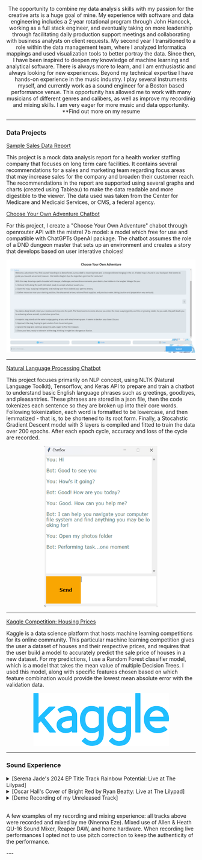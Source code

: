 <p align=center>The opportunity to combine my data analysis skills with my passion for the creative arts is a huge goal of mine. My experience with software and data engineering includes a 2 year rotational program through John Hancock, working as a full stack engineer, and eventually taking on more leadership through facilitating daily production support meetings and collaborating with business analysts on client requests. My second year I transitioned to a role within the data management team, where I analyzed Informatica mappings and used visualization tools to better portray the data. Since then, I have been inspired to deepen my knowledge of machine learning and analytical software. There is always more to learn, and I am enthusiastic and always looking for new experiences. Beyond my technical expertise I have hands-on experience in the music industry. I play several instruments myself, and currently work as a sound engineer for a Boston based performance venue. This opportunity has allowed me to work with many musicians of different genres and calibers, as well as improve my recordinig and mixing skills. I am very eager for more music and data opportunity. **Find out more on my resume</p>

---

### Data Projects 

[Sample Sales Data Report](/sample4_page)

This project is a mock data analysis report for a health worker staffing company that focuses on long term care facilities. It contains several recommendations for a sales and marketing team regarding focus areas that may increase sales for the company and broaden their customer reach. The recommendations in the report are supported using several graphs and charts (created using Tableau) to make the data readable and more digestible to the viewer. The data used was taken from the Center for Medicare and Medicaid Services, or CMS, a federal agency. 

[Choose Your Own Adventure Chatbot](/sample_page)

For this project, I create a "Choose Your Own Adventure" chabot through openrouter API with the mistrel 7b model: a model which free for use and compatible with ChatGPTs OpenAI package. The chatbot assumes the role of a DND dungeon master that sets up an environment and creates a story that develops based on user interative choices! 

<img src="images/cyoa_chatsc.png?raw=true"/>

---
[Natural Language Processing Chatbot](/sample2_page)

This project focuses primarily on NLP concept, using NLTK (Natural Language Toolkit), Tensorflow, and Keras API to prepare and train a chatbot to understand basic English language phrases such as greetings, goodbyes, and pleasantries. These phrases are stored in a json file, then the code tokenizes each sentence so they are broken up into their core words. Following tokenization, each word is formatted to be lowercase, and then lemmatized - that is, to be shortened to its root form. Finally, a Stocahstic Gradient Descent model with 3 layers is compiled and fitted to train the data over 200 epochs. After each epoch cycle, accuracy and loss of the cycle are recorded.  

<p align="center">
  <img src="images/nltk_chatsc5.png?raw=true" height="425" width="300">
</p>

---
[Kaggle Competition: Housing Prices](/sample3_page)

Kaggle is a data science platform that hosts machine learning competitions for its online community. This particular machine learning competition gives the user a dataset of houses and their respective prices, and requires that the user build a model to accurately predict the sale price of houses in a new dataset. For my predictions, I use a Random Forest classifier model, which is a model that takes the mean value of multiple Decision Trees. I used this model, along with specific features chosen based on which feature combination would provide the lowest mean absolute error with the validation data. 

<p align="center">
  <img src="images/kaggle.png?raw=true"/>
</p>

---

### Sound Experience

<details>
  <summary>[Serena Jade's 2024 EP Title Track Rainbow Potential: Live at The Lilypad]</summary>
  <video width="320" height="100" controls loop="" muted="" playsinline="">
    <source src="https://github.com/nnennaeze07/nnennaeze07.github.io/raw/refs/heads/master/pdf/SerenaJade_May19.mp4">
  </video>
  <br>
  <p>Includes Serena Jade (main vocalist), two background vocalists, bass and acoustic guitar, drums, and flute. Two additionals condenser mics were set up to pick up audience and any quieter sounds around the stage. Recorded on Allen & Heath QU-16 Sound Mixer, mixed using Reaper DAW</p>
</details>

<details>
  <summary>[Oscar Hall's Cover of Bright Red by Ryan Beatty: Live at The Lilypad]</summary>
  <video width="320" height="100" controls loop="" muted="" playsinline="">
    <source src="https://github.com/nnennaeze07/nnennaeze07.github.io/raw/refs/heads/master/pdf/OscarHall_May19.mp4">
  </video>
  <br>
  <p>Includes Oscar Hall (main vocalist), three background vocalists, two electric guitars, acoustic guitar, drums, and backing track from laptop computer. Two additional condenser mics were set up to pick up audience and any quieter sounds around the stage. Recorded on Allen & Heath QU-16 Mixer, mixed using Reaper DAW.     </p>
</details>

<details>
  <summary>
    [Demo Recording of my Unreleased Track]
  </summary>
  <video width="320" height="100" controls loop="" muted="" playsinline="">
    <source src="https://github.com/nnennaeze07/nnennaeze07.github.io/raw/refs/heads/master/pdf/Untitled.mp4">
  </video>
  <br>
  <p>Includes myself on main vocals and background harmonies, two acoustic guitar melodies, and Roland TR-808 Rythm Composer. Recorded using Android smartphone microphone, mixed using Reaper DAW.</p>
</details>
<!--  [Sample Recording of my cover of Something by Someone](http://example.com/) -->
<br>
  <p>A few examples of my recording and mixing experience: all tracks above were recorded and mixed by me (Nnenna Eze). Mixed use of Allen & Heath QU-16 Sound Mixer, Reaper DAW, and home hardware. When recording live performances I opted not to use pitch correction to keep the authenticity of the performance. </p>
---
